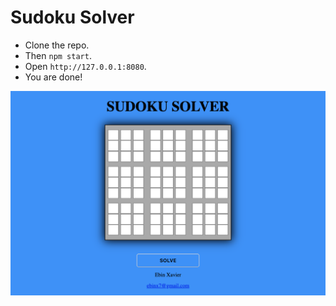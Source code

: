 # Sudoku Solver

* Clone the repo.
* Then `npm start`.
* Open `http://127.0.0.1:8080`.
* You are done!

![alt text](./ss.png)
